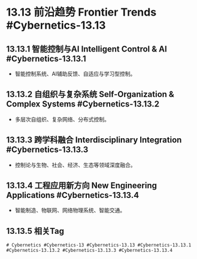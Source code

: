 # 13.13 前沿趋势 Frontier Trends #Cybernetics-13.13

## 13.13.1 智能控制与AI Intelligent Control & AI #Cybernetics-13.13.1

- 智能控制系统、AI辅助反馈、自适应与学习型控制。

## 13.13.2 自组织与复杂系统 Self-Organization & Complex Systems #Cybernetics-13.13.2

- 多层次自组织、复杂网络、分布式控制。

## 13.13.3 跨学科融合 Interdisciplinary Integration #Cybernetics-13.13.3

- 控制论与生物、社会、经济、生态等领域深度融合。

## 13.13.4 工程应用新方向 New Engineering Applications #Cybernetics-13.13.4

- 智能制造、物联网、网络物理系统、智能交通。

## 13.13.5 相关Tag

`# Cybernetics #Cybernetics-13 #Cybernetics-13.13 #Cybernetics-13.13.1 #Cybernetics-13.13.2 #Cybernetics-13.13.3 #Cybernetics-13.13.4`
